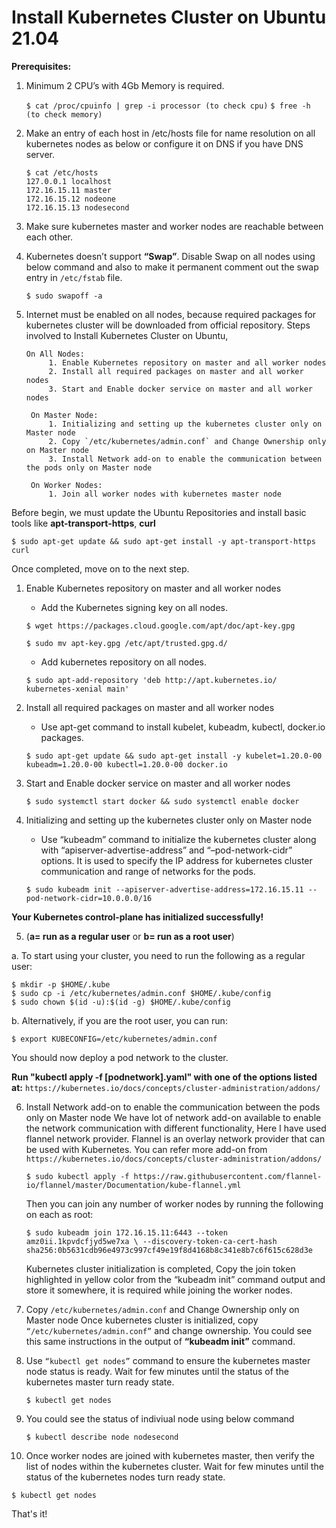 # Install Kubernetes Cluster on Ubuntu 21.04

**Prerequisites:**

1. Minimum 2 CPU’s with 4Gb Memory is required.

   `$ cat /proc/cpuinfo | grep -i processor (to check cpu)`
   `$ free -h (to check memory)`

2. Make an entry of each host in /etc/hosts file for name resolution on all kubernetes nodes as below or configure it on DNS if you have DNS server.
   ```
   $ cat /etc/hosts
   127.0.0.1 localhost
   172.16.15.11 master
   172.16.15.12 nodeone
   172.16.15.13 nodesecond
   ```
3. Make sure kubernetes master and worker nodes are reachable between each other.
 
4. Kubernetes doesn’t support **“Swap”**. Disable Swap on all nodes using below command and also to make it permanent comment out the swap entry in `/etc/fstab` file.

    `$ sudo swapoff -a`

5. Internet must be enabled on all nodes, because required packages for kubernetes cluster will be downloaded from official repository.
   Steps involved to Install Kubernetes Cluster on Ubuntu,
   ```
   On All Nodes:
        1. Enable Kubernetes repository on master and all worker nodes
        2. Install all required packages on master and all worker nodes
        3. Start and Enable docker service on master and all worker nodes

    On Master Node:
        1. Initializing and setting up the kubernetes cluster only on Master node
        2. Copy `/etc/kubernetes/admin.conf` and Change Ownership only on Master node
        3. Install Network add-on to enable the communication between the pods only on Master node

    On Worker Nodes:
        1. Join all worker nodes with kubernetes master node
   ```
Before begin, we must update the Ubuntu Repositories and install basic tools like **apt-transport-https**, **curl**

   `$ sudo apt-get update && sudo apt-get install -y apt-transport-https curl`

Once completed, move on to the next step.

1. Enable Kubernetes repository on master and all worker nodes
   - Add the Kubernetes signing key on all nodes.

   `$ wget https://packages.cloud.google.com/apt/doc/apt-key.gpg`
   
   `$ sudo mv apt-key.gpg /etc/apt/trusted.gpg.d/`

    - Add kubernetes repository on all nodes.

   `$ sudo apt-add-repository 'deb http://apt.kubernetes.io/ kubernetes-xenial main'`

2. Install all required packages on master and all worker nodes
   - Use apt-get command to install kubelet, kubeadm, kubectl, docker.io packages.

   `$ sudo apt-get update && sudo apt-get install -y kubelet=1.20.0-00 kubeadm=1.20.0-00 kubectl=1.20.0-00 docker.io`

3. Start and Enable docker service on master and all worker nodes

   `$ sudo systemctl start docker && sudo systemctl enable docker`

4. Initializing and setting up the kubernetes cluster only on Master node
   - Use “kubeadm” command to initialize the kubernetes cluster along with “apiserver-advertise-address” and “–pod-network-cidr” options. It is used to specify the IP address for kubernetes cluster communication and range of networks for the pods.

   `$ sudo kubeadm init --apiserver-advertise-address=172.16.15.11 --pod-network-cidr=10.0.0.0/16`

**Your Kubernetes control-plane has initialized successfully!**

5.  (**a= run as a regular user** or **b= run as a root user**)

   a. To start using your cluster, you need to run the following as a regular user:
   ```
   $ mkdir -p $HOME/.kube
   $ sudo cp -i /etc/kubernetes/admin.conf $HOME/.kube/config
   $ sudo chown $(id -u):$(id -g) $HOME/.kube/config
   ```
   b. Alternatively, if you are the root user, you can run:

   `$ export KUBECONFIG=/etc/kubernetes/admin.conf`

   You should now deploy a pod network to the cluster.

   **Run "kubectl apply -f [podnetwork].yaml" with one of the options listed at:**
   `https://kubernetes.io/docs/concepts/cluster-administration/addons/`

6. Install Network add-on to enable the communication between the pods only on Master node
   We have lot of network add-on available to enable the network communication  with different functionality, Here I have used flannel network provider. Flannel is an overlay network provider that can be used with Kubernetes. You can refer more add-on from `https://kubernetes.io/docs/concepts/cluster-administration/addons/`

   `$ sudo kubectl apply -f https://raw.githubusercontent.com/flannel-io/flannel/master/Documentation/kube-flannel.yml`

   Then you can join any number of worker nodes by running the following on each as root:

   `$ sudo kubeadm join 172.16.15.11:6443 --token amz0ii.1kpvdcfjyd5we7xa \
      --discovery-token-ca-cert-hash sha256:0b5631cdb96e4973c997cf49e19f8d4168b8c341e8b7c6f615c628d3e`

   Kubernetes cluster initialization is completed, Copy the join token highlighted in yellow color from the “kubeadm init” command output and store it somewhere, it is required while joining the worker nodes.

7. Copy `/etc/kubernetes/admin.conf` and Change Ownership only on Master node
   Once kubernetes cluster is initialized, copy `“/etc/kubernetes/admin.conf”` and change ownership. You could see this same instructions in the output of **“kubeadm init”** command.

8. Use `“kubectl get nodes”` command to ensure the kubernetes master node status is ready. Wait for few minutes until the status of the kubernetes master turn ready state.

   `$ kubectl get nodes`

9. You could see the status of indiviual node using below command 

   `$ kubectl describe node nodesecond`

10. Once worker nodes are joined with kubernetes master, then verify the list of nodes within the kubernetes cluster. Wait for few minutes until the status of the kubernetes nodes turn ready state.

   `$ kubectl get nodes`

That's it!
